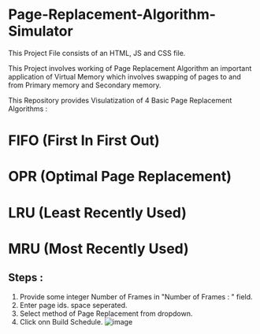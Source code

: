 # Page-Replacement-Algorithm-Simulator

This Project File consists of an HTML, JS and CSS file.

This Project involves working of Page Replacement Algorithm an important application of Virtual Memory which involves swapping of pages to and from Primary memory and Secondary memory.

This Repository provides Visulatization of 4 Basic Page Replacement Algorithms : 
# FIFO (First In First Out)
# OPR (Optimal Page Replacement)
# LRU (Least Recently Used)
# MRU (Most Recently Used)

## Steps :
1. Provide some integer Number of Frames in "Number of Frames : " field.
2. Enter page ids. space seperated.
3. Select method of Page Replacement from dropdown.
4. Click onn Build Schedule.
![image](https://user-images.githubusercontent.com/76638140/183146175-44cbbccc-144a-46b3-9172-366908621284.png)
